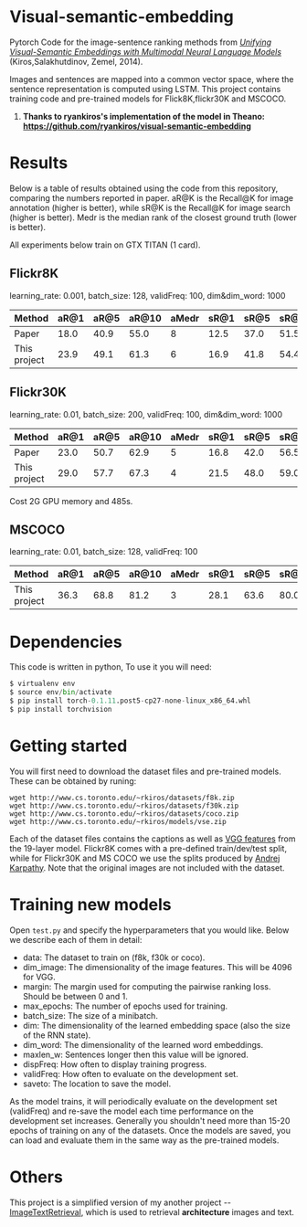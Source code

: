 # Visual-semantic-embedding

Pytorch Code for the image-sentence ranking methods from *[Unifying Visual-Semantic Embeddings with Multimodal Neural Language Models](https://arxiv.org/abs/1411.2539)* (Kiros,Salakhutdinov, Zemel, 2014).

Images and sentences are mapped into a common vector space, where the sentence representation is computed using LSTM. This project contains training code and pre-trained models for Flick8K,flickr30K and MSCOCO.

1. **Thanks to ryankiros's implementation of the model in Theano: https://github.com/ryankiros/visual-semantic-embedding**

# Results

Below is a table of results obtained using the code from this repository, comparing the numbers reported in paper. aR@K is the Recall@K for image annotation (higher is better), while sR@K is the Recall@K for image search (higher is better). Medr is the median rank of the closest ground truth (lower is better).

All experiments below train on GTX TITAN (1 card).

## Flickr8K

learning_rate: 0.001, batch_size: 128, validFreq: 100, dim&dim_word: 1000


| Method       | aR@1 | aR@5 | aR@10 | aMedr | sR@1 | sR@5 | sR@10 | sMedr |
| ------------ | ---- | ---- | ----- | ----- | ---- | ---- | ----- | ----- |
| Paper        | 18.0 | 40.9 | 55.0  |   8   | 12.5 | 37.0 | 51.5  |   10  |
| This project | 23.9 | 49.1 | 61.3  |   6   | 16.9 | 41.8 | 54.4  |   9  |

## Flickr30K
learning_rate: 0.01, batch_size: 200, validFreq: 100, dim&dim_word: 1000


| Method       | aR@1 | aR@5 | aR@10 | aMedr | sR@1 | sR@5 | sR@10 | sMedr |
| ------------ | ---- | ---- | ----- | ----- | ---- | ---- | ----- | ----- |
| Paper        | 23.0 | 50.7 | 62.9  |   5   | 16.8 | 42.0 | 56.5  |   8   |
| This project | 29.0 | 57.7 | 67.3  |   4   | 21.5 | 48.0 | 59.0  |   6  |

Cost 2G GPU memory and 485s.

## MSCOCO
learning_rate: 0.01, batch_size: 128, validFreq: 100


| Method       | aR@1 | aR@5 | aR@10 | aMedr | sR@1 | sR@5 | sR@10 | sMedr |
| ------------ | ---- | ---- | ----- | ----- | ---- | ---- | ----- | ----- |
| This project | 36.3 | 68.8 | 81.2  |   3   | 28.1 | 63.6 | 80.0  |   3  |





# Dependencies

This code is written in python, To use it you will need:
```Python
$ virtualenv env
$ source env/bin/activate
$ pip install torch-0.1.11.post5-cp27-none-linux_x86_64.whl
$ pip install torchvision
```

# Getting started

You will first need to download the dataset files and pre-trained models. These can be obtained by runing:
```shell
wget http://www.cs.toronto.edu/~rkiros/datasets/f8k.zip
wget http://www.cs.toronto.edu/~rkiros/datasets/f30k.zip
wget http://www.cs.toronto.edu/~rkiros/datasets/coco.zip
wget http://www.cs.toronto.edu/~rkiros/models/vse.zip
```

Each of the dataset files contains the captions as well as [VGG features](http://www.robots.ox.ac.uk/~vgg/research/very_deep/) from the 19-layer model. Flickr8K comes with a pre-defined train/dev/test split, while for Flickr30K and MS COCO we use the splits produced by [Andrej Karpathy](http://cs.stanford.edu/people/karpathy/deepimagesent/). Note that the original images are not included with the dataset.


# Training new models

Open `test.py` and specify the hyperparameters that you would like. Below we describe each of them in detail:
- data: The dataset to train on (f8k, f30k or coco).
- dim_image: The dimensionality of the image features. This will be 4096 for VGG.
- margin: The margin used for computing the pairwise ranking loss. Should be between 0 and 1.
- max_epochs: The number of epochs used for training.
- batch_size: The size of a minibatch.
- dim: The dimensionality of the learned embedding space (also the size of the RNN state).
- dim_word: The dimensionality of the learned word embeddings.
- maxlen_w: Sentences longer then this value will be ignored.
- dispFreq: How often to display training progress.
- validFreq: How often to evaluate on the development set.
- saveto: The location to save the model.

As the model trains, it will periodically evaluate on the development set (validFreq) and re-save the model each time performance on the development set increases. Generally you shouldn't need more than 15-20 epochs of training on any of the datasets. Once the models are saved, you can load and evaluate them in the same way as the pre-trained models.



# Others

This project is a simplified version of my another project -- [ImageTextRetrieval](https://github.com/linxd5/ImageTextRetrieval/blob/master/README.md), which is used to retrieval **architecture** images and text.
